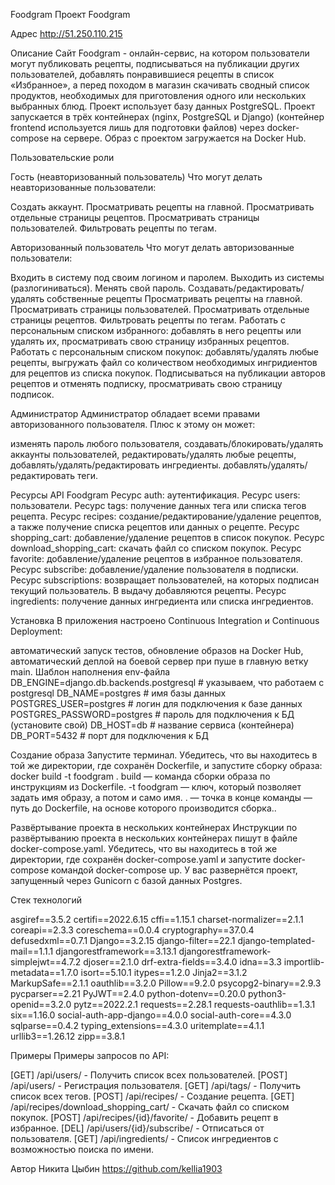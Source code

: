 Foodgram
Проект Foodgram

Адрес
http://51.250.110.215

Описание
Cайт Foodgram - онлайн-сервис, на котором пользователи могут публиковать рецепты, подписываться на публикации других пользователей, добавлять понравившиеся рецепты в список «Избранное», а перед походом в магазин скачивать сводный список продуктов, необходимых для приготовления одного или нескольких выбранных блюд. Проект использует базу данных PostgreSQL. Проект запускается в трёх контейнерах (nginx, PostgreSQL и Django) (контейнер frontend используется лишь для подготовки файлов) через docker-compose на сервере. Образ с проектом загружается на Docker Hub.

Пользовательские роли

Гость (неавторизованный пользователь)
Что могут делать неавторизованные пользователи:

Создать аккаунт.
Просматривать рецепты на главной.
Просматривать отдельные страницы рецептов.
Просматривать страницы пользователей.
Фильтровать рецепты по тегам.

Авторизованный пользователь
Что могут делать авторизованные пользователи:

Входить в систему под своим логином и паролем.
Выходить из системы (разлогиниваться).
Менять свой пароль.
Создавать/редактировать/удалять собственные рецепты
Просматривать рецепты на главной.
Просматривать страницы пользователей.
Просматривать отдельные страницы рецептов.
Фильтровать рецепты по тегам.
Работать с персональным списком избранного: добавлять в него рецепты или удалять их, просматривать свою страницу избранных рецептов.
Работать с персональным списком покупок: добавлять/удалять любые рецепты, выгружать файл со количеством необходимых ингридиентов для рецептов из списка покупок.
Подписываться на публикации авторов рецептов и отменять подписку, просматривать свою страницу подписок.

Администратор
Администратор обладает всеми правами авторизованного пользователя. Плюс к этому он может:

изменять пароль любого пользователя,
создавать/блокировать/удалять аккаунты пользователей,
редактировать/удалять любые рецепты,
добавлять/удалять/редактировать ингредиенты.
добавлять/удалять/редактировать теги.

Ресурсы API Foodgram
Ресурс auth: аутентификация.
Ресурс users: пользователи.
Ресурс tags: получение данных тега или списка тегов рецепта.
Ресурс recipes: создание/редактирование/удаление рецептов, а также получение списка рецептов или данных о рецепте.
Ресурс shopping_cart: добавление/удаление рецептов в список покупок.
Ресурс download_shopping_cart: cкачать файл со списком покупок.
Ресурс favorite: добавление/удаление рецептов в избранное пользователя.
Ресурс subscribe: добавление/удаление пользователя в подписки.
Ресурс subscriptions: возвращает пользователей, на которых подписан текущий пользователь. В выдачу добавляются рецепты.
Ресурс ingredients: получение данных ингредиента или списка ингредиентов.

Установка
В приложения настроено Continuous Integration и Continuous Deployment:

автоматический запуск тестов,
обновление образов на Docker Hub,
автоматический деплой на боевой сервер при пуше в главную ветку main.
Шаблон наполнения env-файла
DB_ENGINE=django.db.backends.postgresql # указываем, что работаем с postgresql
DB_NAME=postgres # имя базы данных
POSTGRES_USER=postgres # логин для подключения к базе данных
POSTGRES_PASSWORD=postgres # пароль для подключения к БД (установите свой)
DB_HOST=db # название сервиса (контейнера) DB_PORT=5432 # порт для подключения к БД

Создание образа
Запустите терминал. Убедитесь, что вы находитесь в той же директории, где сохранён Dockerfile, и запустите сборку образа: docker build -t foodgram .
build — команда сборки образа по инструкциям из Dockerfile. -t foodgram — ключ, который позволяет задать имя образу, а потом и само имя. . — точка в конце команды — путь до Dockerfile, на основе которого производится сборка..

Развёртывание проекта в нескольких контейнерах
Инструкции по развёртыванию проекта в нескольких контейнерах пишут в файле docker-compose.yaml. Убедитесь, что вы находитесь в той же директории, где сохранён docker-compose.yaml и запустите docker-compose командой docker-compose up. У вас развернётся проект, запущенный через Gunicorn с базой данных Postgres.

Стек технологий

asgiref==3.5.2
certifi==2022.6.15
cffi==1.15.1
charset-normalizer==2.1.1
coreapi==2.3.3
coreschema==0.0.4
cryptography==37.0.4
defusedxml==0.7.1
Django==3.2.15
django-filter==22.1
django-templated-mail==1.1.1
djangorestframework==3.13.1
djangorestframework-simplejwt==4.7.2
djoser==2.1.0
drf-extra-fields==3.4.0
idna==3.3
importlib-metadata==1.7.0
isort==5.10.1
itypes==1.2.0
Jinja2==3.1.2
MarkupSafe==2.1.1
oauthlib==3.2.0
Pillow==9.2.0
psycopg2-binary==2.9.3
pycparser==2.21
PyJWT==2.4.0
python-dotenv==0.20.0
python3-openid==3.2.0
pytz==2022.2.1
requests==2.28.1
requests-oauthlib==1.3.1
six==1.16.0
social-auth-app-django==4.0.0
social-auth-core==4.3.0
sqlparse==0.4.2
typing_extensions==4.3.0
uritemplate==4.1.1
urllib3==1.26.12
zipp==3.8.1

Примеры
Примеры запросов по API:

[GET] /api/users/ - Получить список всех пользователей.
[POST] /api/users/ - Регистрация пользователя.
[GET] /api/tags/ - Получить список всех тегов.
[POST] /api/recipes/ - Создание рецепта.
[GET] /api/recipes/download_shopping_cart/ - Скачать файл со списком покупок.
[POST] /api/recipes/{id}/favorite/ - Добавить рецепт в избранное.
[DEL] /api/users/{id}/subscribe/ - Отписаться от пользователя.
[GET] /api/ingredients/ - Список ингредиентов с возможностью поиска по имени.

Автор
Никита Цыбин https://github.com/kellia1903